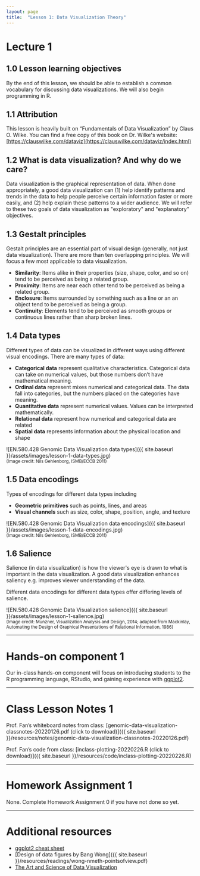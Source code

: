 ```yaml
---
layout: page
title:  "Lesson 1: Data Visualization Theory"
---
```


# Lecture 1

## 1.0 Lesson learning objectives

By the end of this lesson, we should be able to establish a common vocabulary for discussing data visualizations. We will also begin programming in R.

## 1.1 Attribution

This lesson is heavily built on “Fundamentals of Data Visualization” by Claus O. Wilke. You can find a free copy of this book on Dr. Wilke's website: [https://clauswilke.com/dataviz](https://clauswilke.com/dataviz/index.html) 

## 1.2 What is data visualization? And why do we care?

Data visualization is the graphical representation of data. When done appropriately, a good data visualization can (1) help identify patterns and trends in the data to help people perceive certain information faster or more easily, and (2) help explain these patterns to a wider audience. We will refer to these two goals of data visualization as "exploratory" and "explanatory" objectives.

## 1.3 Gestalt principles

Gestalt principles are an essential part of visual design (generally, not just data visualization). There are more than ten overlapping principles. We will focus a few most applicable to data visualization.

- **Similarity**: Items alike in their properties (size, shape, color, and so on) tend to be perceived as being a related group.
- **Proximity**: Items are near each other tend to be perceived as being a related group.
- **Enclosure**: Items surrounded by something such as a line or an an object tend to be perceived as being a group.
- **Continuity**: Elements tend to be perceived as smooth groups or continuous lines rather than sharp broken lines.

## 1.4 Data types

Different types of data can be visualized in different ways using different visual encodings. There are many types of data:

- **Categorical data** represent qualitative characteristics. Categorical data can take on numerical values, but those numbers don’t have mathematical meaning.
- **Ordinal data** represent mixes numerical and categorical data. The data fall into categories, but the numbers placed on the categories have meaning. 
- **Quantitative data** represent numerical values.  Values can be interpreted mathematically. 
- **Relational data** represent how numerical and categorical data are related
- **Spatial data** represents information about the physical location and shape

![EN.580.428 Genomic Data Visualization data types]({{ site.baseurl }}/assets/images/lesson-1-data-types.jpg)  
<sub>(Image credit: Nils Gehlenborg, ISMB/ECCB 2011)</sub>

## 1.5 Data encodings

Types of encodings for different data types including
- **Geometric primitives** such as points, lines, and areas
- **Visual channels** such as size, color, shape, position, angle, and texture

![EN.580.428 Genomic Data Visualization data encodings]({{ site.baseurl }}/assets/images/lesson-1-data-encodings.jpg)  
<sub>(Image credit: Nils Gehlenborg, ISMB/ECCB 2011)</sub>

## 1.6 Salience

Salience (in data visualization) is how the viewer's eye is drawn to what is important in the data visualization. A good data visualization enhances saliency e.g. improves viewer understanding of the data.

Different data encodings for different data types offer differing levels of salience.

![EN.580.428 Genomic Data Visualization salience]({{ site.baseurl }}/assets/images/lesson-1-salience.jpg)  
<sub>(Image credit: Munzner, Visualization Analysis and Design, 2014; adapted from Mackinlay, Automating the Design of Graphical Presentations of Relational Information, 1986)</sub>

---

# Hands-on component 1

Our in-class hands-on component will focus on introducing students to the R programming language, RStudio, and gaining experience with [ggplot2](https://ggplot2.tidyverse.org/).

---

# Class Lesson Notes 1

Prof. Fan’s whiteboard notes from class: [genomic-data-visualization-classnotes-20220126.pdf (click to download)]({{ site.baseurl }}/resources/notes/genomic-data-visualization-classnotes-20220126.pdf)

Prof. Fan’s code from class: [inclass-plotting-20220226.R (click to download)]({{ site.baseurl }}/resources/code/inclass-plotting-20220226.R)

---

# Homework Assignment 1

None. Complete Homework Assignment 0 if you have not done so yet. 

---

# Additional resources

- [ggplot2 cheat sheet](https://www.rstudio.com/resources/cheatsheets/)
- [Design of data figures by Bang Wong]({{ site.baseurl }}/resources/readings/wong-nmeth-pointsofview.pdf)  
- [The Art and Science of Data Visualization](https://towardsdatascience.com/the-art-and-science-of-data-visualization-6f9d706d673e)

